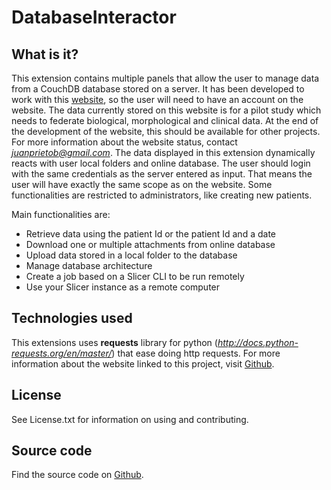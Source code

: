 DatabaseInteractor
==================

## What is it?

This extension contains multiple panels that allow the user to manage data from a CouchDB database stored on a server. It has been developed to work with this [website](https://ec2-52-42-49-63.us-west-2.compute.amazonaws.com:8180/DCBIA-OrthoLab/public/), so the user will need to have an account on the website. 
The data currently stored on this website is for a pilot study which needs to federate biological, morphological and clinical data. At the end of the development of the website, this should be available for other projects. 
For more information about the website status, contact *juanprietob@gmail.com*. The data displayed in this extension dynamically reacts with user local folders and online database. The user should login with the same credentials as the server entered as input. That means the user will have exactly the same scope as on the website. Some functionalities are restricted to administrators, like creating new patients.

Main functionalities are:
- Retrieve data using the patient Id or the patient Id and a date
- Download one or multiple attachments from online database
- Upload data stored in a local folder to the database
- Manage database architecture
- Create a job based on a Slicer CLI to be run remotely
- Use your Slicer instance as a remote computer

## Technologies used
This extensions uses **requests** library for python (*http://docs.python-requests.org/en/master/*) that ease doing http requests.
For more information about the website linked to this project, visit [Github](https://github.com/NIRALUser/shiny-tooth).

## License

See License.txt for information on using and contributing.

## Source code

Find the source code on [Github](https://github.com/DCBIA-OrthoLab/DatabaseInteractorExtension).
